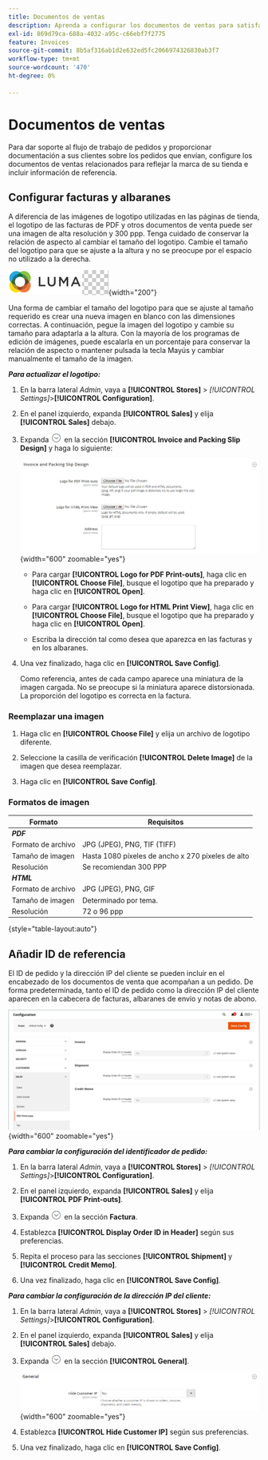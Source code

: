 ```yaml
---
title: Documentos de ventas
description: Aprenda a configurar los documentos de ventas para satisfacer los pedidos de los clientes y la satisfacción de pedidos de su tienda Commerce.
exl-id: 869d79ca-688a-4032-a95c-c66ebf7f2775
feature: Invoices
source-git-commit: 8b5af316ab1d2e632ed5fc2066974326830ab3f7
workflow-type: tm+mt
source-wordcount: '470'
ht-degree: 0%

---
```


# Documentos de ventas

Para dar soporte al flujo de trabajo de pedidos y proporcionar documentación a sus clientes sobre los pedidos que envían, configure los documentos de ventas relacionados para reflejar la marca de su tienda e incluir información de referencia.

## Configurar facturas y albaranes

A diferencia de las imágenes de logotipo utilizadas en las páginas de tienda, el logotipo de las facturas de PDF y otros documentos de venta puede ser una imagen de alta resolución y 300 ppp. Tenga cuidado de conservar la relación de aspecto al cambiar el tamaño del logotipo. Cambie el tamaño del logotipo para que se ajuste a la altura y no se preocupe por el espacio no utilizado a la derecha.

![Logotipo de muestra](./assets/logo-pdf.png){width="200"}

Una forma de cambiar el tamaño del logotipo para que se ajuste al tamaño requerido es crear una nueva imagen en blanco con las dimensiones correctas. A continuación, pegue la imagen del logotipo y cambie su tamaño para adaptarla a la altura. Con la mayoría de los programas de edición de imágenes, puede escalarla en un porcentaje para conservar la relación de aspecto o mantener pulsada la tecla Mayús y cambiar manualmente el tamaño de la imagen.

**_Para actualizar el logotipo:_**

1. En la barra lateral _Admin_, vaya a **[!UICONTROL Stores]** > _[!UICONTROL Settings]_>**[!UICONTROL Configuration]**.

1. En el panel izquierdo, expanda **[!UICONTROL Sales]** y elija **[!UICONTROL Sales]** debajo.

1. Expanda ![Selector de expansión](../assets/icon-display-expand.png) en la sección **[!UICONTROL Invoice and Packing Slip Design]** y haga lo siguiente:

   ![Configuración de ventas - diseño de factura de ventas y albarán](../configuration-reference/sales/assets/sales-invoice-packing-slip-design.png){width="600" zoomable="yes"}

   - Para cargar **[!UICONTROL Logo for PDF Print-outs]**, haga clic en **[!UICONTROL Choose File]**, busque el logotipo que ha preparado y haga clic en **[!UICONTROL Open]**.

   - Para cargar **[!UICONTROL Logo for HTML Print View]**, haga clic en **[!UICONTROL Choose File]**, busque el logotipo que ha preparado y haga clic en **[!UICONTROL Open]**.

   - Escriba la dirección tal como desea que aparezca en las facturas y en los albaranes.

1. Una vez finalizado, haga clic en **[!UICONTROL Save Config]**.

   Como referencia, antes de cada campo aparece una miniatura de la imagen cargada. No se preocupe si la miniatura aparece distorsionada. La proporción del logotipo es correcta en la factura.

### Reemplazar una imagen

1. Haga clic en **[!UICONTROL Choose File]** y elija un archivo de logotipo diferente.

1. Seleccione la casilla de verificación **[!UICONTROL Delete Image]** de la imagen que desea reemplazar.

1. Haga clic en **[!UICONTROL Save Config]**.

### Formatos de imagen

| Formato | Requisitos |
|--- |------------------------------------------|
| **_PDF_** |  |
| Formato de archivo | JPG (JPEG), PNG, TIF (TIFF) |
| Tamaño de imagen | Hasta 1080 píxeles de ancho x 270 píxeles de alto |
| Resolución | Se recomiendan 300 PPP |
| **_HTML_** |  |
| Formato de archivo | JPG (JPEG), PNG, GIF |
| Tamaño de imagen | Determinado por tema. |
| Resolución | 72 o 96 ppp |

{style="table-layout:auto"}

## Añadir ID de referencia

El ID de pedido y la dirección IP del cliente se pueden incluir en el encabezado de los documentos de venta que acompañan a un pedido. De forma predeterminada, tanto el ID de pedido como la dirección IP del cliente aparecen en la cabecera de facturas, albaranes de envío y notas de abono.

![Configuración de ventas - impresiones de PDF](./assets/config-sales-pdf-print-outs.png){width="600" zoomable="yes"}

**_Para cambiar la configuración del identificador de pedido:_**

1. En la barra lateral _Admin_, vaya a **[!UICONTROL Stores]** > _[!UICONTROL Settings]_>**[!UICONTROL Configuration]**.

1. En el panel izquierdo, expanda **[!UICONTROL Sales]** y elija **[!UICONTROL PDF Print-outs]**.

1. Expanda ![Selector de expansión](../assets/icon-display-expand.png) en la sección **Factura**.

1. Establezca **[!UICONTROL Display Order ID in Header]** según sus preferencias.

1. Repita el proceso para las secciones **[!UICONTROL Shipment]** y **[!UICONTROL Credit Memo]**.

1. Una vez finalizado, haga clic en **[!UICONTROL Save Config]**.

**_Para cambiar la configuración de la dirección IP del cliente:_**

1. En la barra lateral _Admin_, vaya a **[!UICONTROL Stores]** > _[!UICONTROL Settings]_>**[!UICONTROL Configuration]**.

1. En el panel izquierdo, expanda **[!UICONTROL Sales]** y elija **[!UICONTROL Sales]** debajo.

1. Expanda ![Selector de expansión](../assets/icon-display-expand.png) en la sección **[!UICONTROL General]**.

   ![Configuración de ventas - configuración general de ventas](../configuration-reference/sales/assets/sales-general.png){width="600" zoomable="yes"}

1. Establezca **[!UICONTROL Hide Customer IP]** según sus preferencias.

1. Una vez finalizado, haga clic en **[!UICONTROL Save Config]**.
